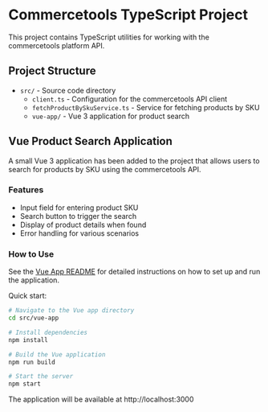 # Commercetools TypeScript Project

This project contains TypeScript utilities for working with the commercetools platform API.

## Project Structure

- `src/` - Source code directory
  - `client.ts` - Configuration for the commercetools API client
  - `fetchProductBySkuService.ts` - Service for fetching products by SKU
  - `vue-app/` - Vue 3 application for product search

## Vue Product Search Application

A small Vue 3 application has been added to the project that allows users to search for products by SKU using the commercetools API.

### Features

- Input field for entering product SKU
- Search button to trigger the search
- Display of product details when found
- Error handling for various scenarios

### How to Use

See the [Vue App README](src/vue-app/README.md) for detailed instructions on how to set up and run the application.

Quick start:

```bash
# Navigate to the Vue app directory
cd src/vue-app

# Install dependencies
npm install

# Build the Vue application
npm run build

# Start the server
npm start
```

The application will be available at http://localhost:3000